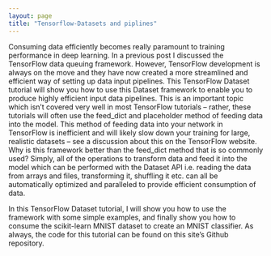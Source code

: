 ```yaml
---
layout: page
title: "Tensorflow-Datasets and piplines"
---
```


[](#top)

Consuming data efficiently becomes really paramount to training performance in deep learning. In a previous post I discussed the TensorFlow data queuing framework. However, TensorFlow development is always on the move and they have now created a more streamlined and efficient way of setting up data input pipelines. This TensorFlow Dataset tutorial will show you how to use this Dataset framework to enable you to produce highly efficient input data pipelines. This is an important topic which isn’t covered very well in most TensorFlow tutorials – rather, these tutorials will often use the feed_dict and placeholder method of feeding data into the model. This method of feeding data into your network in TensorFlow is inefficient and will likely slow down your training for large, realistic datasets – see a discussion about this on the TensorFlow website. Why is this framework better than the feed_dict method that is so commonly used? Simply, all of the operations to transform data and feed it into the model which can be performed with the Dataset API i.e. reading the data from arrays and files, transforming it, shuffling it etc. can all be automatically optimized and paralleled to provide efficient consumption of data.

In this TensorFlow Dataset tutorial, I will show you how to use the framework with some simple examples, and finally show you how to consume the scikit-learn MNIST dataset to create an MNIST classifier. As always, the code for this tutorial can be found on this site’s Github repository.
